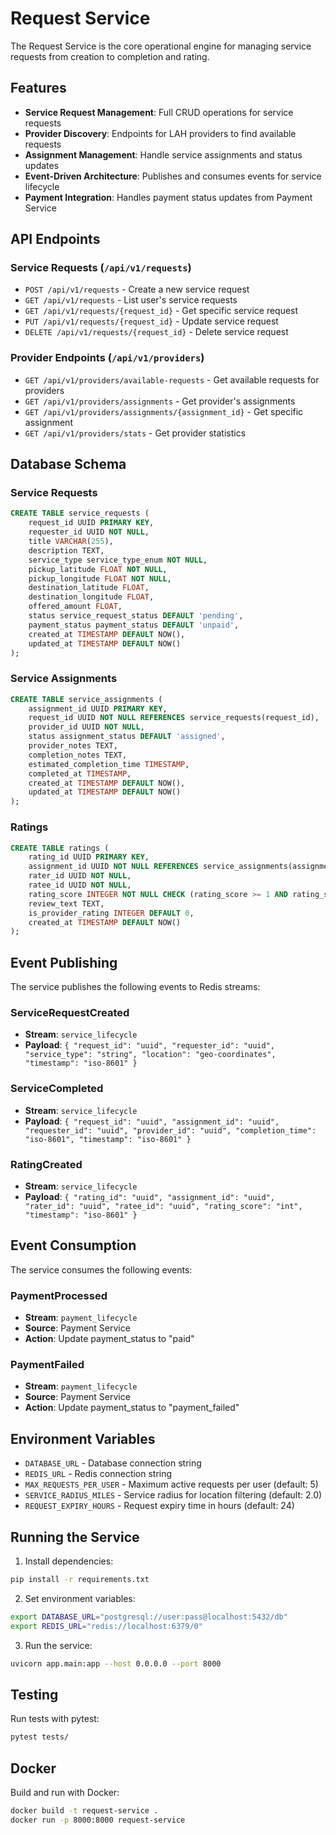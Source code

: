 # Request Service

The Request Service is the core operational engine for managing service requests from creation to completion and rating.

## Features

- **Service Request Management**: Full CRUD operations for service requests
- **Provider Discovery**: Endpoints for LAH providers to find available requests
- **Assignment Management**: Handle service assignments and status updates
- **Event-Driven Architecture**: Publishes and consumes events for service lifecycle
- **Payment Integration**: Handles payment status updates from Payment Service

## API Endpoints

### Service Requests (`/api/v1/requests`)

- `POST /api/v1/requests` - Create a new service request
- `GET /api/v1/requests` - List user's service requests
- `GET /api/v1/requests/{request_id}` - Get specific service request
- `PUT /api/v1/requests/{request_id}` - Update service request
- `DELETE /api/v1/requests/{request_id}` - Delete service request

### Provider Endpoints (`/api/v1/providers`)

- `GET /api/v1/providers/available-requests` - Get available requests for providers
- `GET /api/v1/providers/assignments` - Get provider's assignments
- `GET /api/v1/providers/assignments/{assignment_id}` - Get specific assignment
- `GET /api/v1/providers/stats` - Get provider statistics

## Database Schema

### Service Requests

```sql
CREATE TABLE service_requests (
    request_id UUID PRIMARY KEY,
    requester_id UUID NOT NULL,
    title VARCHAR(255),
    description TEXT,
    service_type service_type_enum NOT NULL,
    pickup_latitude FLOAT NOT NULL,
    pickup_longitude FLOAT NOT NULL,
    destination_latitude FLOAT,
    destination_longitude FLOAT,
    offered_amount FLOAT,
    status service_request_status DEFAULT 'pending',
    payment_status payment_status DEFAULT 'unpaid',
    created_at TIMESTAMP DEFAULT NOW(),
    updated_at TIMESTAMP DEFAULT NOW()
);
```

### Service Assignments

```sql
CREATE TABLE service_assignments (
    assignment_id UUID PRIMARY KEY,
    request_id UUID NOT NULL REFERENCES service_requests(request_id),
    provider_id UUID NOT NULL,
    status assignment_status DEFAULT 'assigned',
    provider_notes TEXT,
    completion_notes TEXT,
    estimated_completion_time TIMESTAMP,
    completed_at TIMESTAMP,
    created_at TIMESTAMP DEFAULT NOW(),
    updated_at TIMESTAMP DEFAULT NOW()
);
```

### Ratings

```sql
CREATE TABLE ratings (
    rating_id UUID PRIMARY KEY,
    assignment_id UUID NOT NULL REFERENCES service_assignments(assignment_id),
    rater_id UUID NOT NULL,
    ratee_id UUID NOT NULL,
    rating_score INTEGER NOT NULL CHECK (rating_score >= 1 AND rating_score <= 5),
    review_text TEXT,
    is_provider_rating INTEGER DEFAULT 0,
    created_at TIMESTAMP DEFAULT NOW()
);
```

## Event Publishing

The service publishes the following events to Redis streams:

### ServiceRequestCreated

- **Stream**: `service_lifecycle`
- **Payload**: `{ "request_id": "uuid", "requester_id": "uuid", "service_type": "string", "location": "geo-coordinates", "timestamp": "iso-8601" }`

### ServiceCompleted

- **Stream**: `service_lifecycle`
- **Payload**: `{ "request_id": "uuid", "assignment_id": "uuid", "requester_id": "uuid", "provider_id": "uuid", "completion_time": "iso-8601", "timestamp": "iso-8601" }`

### RatingCreated

- **Stream**: `service_lifecycle`
- **Payload**: `{ "rating_id": "uuid", "assignment_id": "uuid", "rater_id": "uuid", "ratee_id": "uuid", "rating_score": "int", "timestamp": "iso-8601" }`

## Event Consumption

The service consumes the following events:

### PaymentProcessed

- **Stream**: `payment_lifecycle`
- **Source**: Payment Service
- **Action**: Update payment_status to "paid"

### PaymentFailed

- **Stream**: `payment_lifecycle`
- **Source**: Payment Service
- **Action**: Update payment_status to "payment_failed"

## Environment Variables

- `DATABASE_URL` - Database connection string
- `REDIS_URL` - Redis connection string
- `MAX_REQUESTS_PER_USER` - Maximum active requests per user (default: 5)
- `SERVICE_RADIUS_MILES` - Service radius for location filtering (default: 2.0)
- `REQUEST_EXPIRY_HOURS` - Request expiry time in hours (default: 24)

## Running the Service

1. Install dependencies:

```bash
pip install -r requirements.txt
```

2. Set environment variables:

```bash
export DATABASE_URL="postgresql://user:pass@localhost:5432/db"
export REDIS_URL="redis://localhost:6379/0"
```

3. Run the service:

```bash
uvicorn app.main:app --host 0.0.0.0 --port 8000
```

## Testing

Run tests with pytest:

```bash
pytest tests/
```

## Docker

Build and run with Docker:

```bash
docker build -t request-service .
docker run -p 8000:8000 request-service
```


